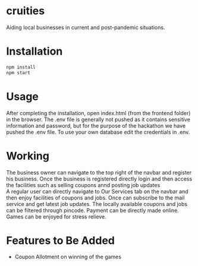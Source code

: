 # cruities
Aiding local businesses in current and post-pandemic situations.
# Installation
```bash
npm install  
npm start
```
# Usage
After completing the installation, open index.html (from the frontend folder) in the browser. The .env file is generally not pushed as it contains sensitive information and password, but for the purpose of the hackathon we have pushed the .env file. To use your own database edit
the credentials in .env.
# Working
The business owner can navigate to the top right of the navbar and register his business. Once the business is registered directly login and then access the facilities such as selling coupons annd
posting job updates  
A regular user can directly navigate to Our Services tab on the navbar and then enjoy facilities of coupons and jobs. Once can subscribe to the mail service and get latest job updates.
The locally available coupons and jobs can be filtered through pincode. Payment can be directly made online. Games can be enjoyed for stress relieve.
# Features to Be Added
- Coupon Allotment on winning of the games
